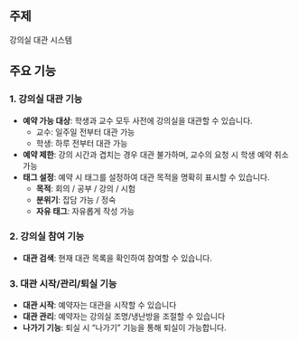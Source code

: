 ## 주제
강의실 대관 시스템

## 주요 기능
### 1. 강의실 대관 기능
- **예약 가능 대상**: 학생과 교수 모두 사전에 강의실을 대관할 수 있습니다.
  - 교수: 일주일 전부터 대관 가능
  - 학생: 하루 전부터 대관 가능
- **예약 제한**: 강의 시간과 겹치는 경우 대관 불가하며, 교수의 요청 시 학생 예약 취소 가능
- **태그 설정**: 예약 시 태그를 설정하여 대관 목적을 명확히 표시할 수 있습니다.
  - **목적**: 회의 / 공부 / 강의 / 시험
  - **분위기**: 잡담 가능 / 정숙
  - **자유 태그**: 자유롭게 작성 가능

### 2. 강의실 참여 기능
- **대관 검색**: 현재 대관 목록을 확인하여 참여할 수 있습니다.

### 3. 대관 시작/관리/퇴실 기능
- **대관 시작**: 예약자는 대관을 시작할 수 있습니다
- **대관 관리**: 예약자는 강의실 조명/냉난방을 조절할 수 있습니다
- **나가기 기능**: 퇴실 시 “나가기” 기능을 통해 퇴실이 가능합니다.
